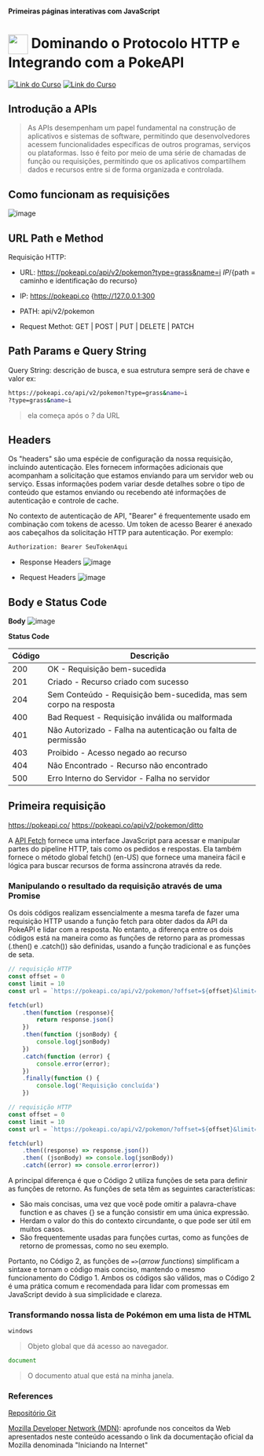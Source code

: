 #### Primeiras páginas interativas com JavaScript

<h1>
    <a href="https://www.dio.me/">
     <img align="center" width="40px" src="https://hermes.digitalinnovation.one/assets/diome/logo-minimized.png"></a>
    <span>Dominando o Protocolo HTTP e Integrando com a PokeAPI</span>
</h1>

[![Link do Curso](https://img.shields.io/badge/▶-000?style=for-the-badge&logo=movie&logoColor=E94D5F)](https://web.dio.me/course/entendendo-o-funcionamento-do-protocolo-http/learning/ab012d61-df5e-44f0-983d-bac23af0bf13?back=/track/santander-bootcamp-2023-fullstack-java-angular&tab=undefined&moduleId=undefined) 
[![Link do Curso](https://img.shields.io/badge/Acesse%20o%20Curso%20na%20Plataforma-E94D5F?style=for-the-badge)](https://web.dio.me/course/entendendo-o-funcionamento-do-protocolo-http/learning/ab012d61-df5e-44f0-983d-bac23af0bf13?back=/track/santander-bootcamp-2023-fullstack-java-angular&tab=undefined&moduleId=undefined) 

## Introdução a APIs

> As APIs desempenham um papel fundamental na construção de aplicativos e sistemas de software, permitindo que desenvolvedores acessem funcionalidades específicas de outros programas, serviços ou plataformas. Isso é feito por meio de uma série de chamadas de função ou requisições, permitindo que os aplicativos compartilhem dados e recursos entre si de forma organizada e controlada.

## Como funcionam as requisições
![image](https://github.com/Amanda-ribeiiro/BootcampSantander2023-FullStack-Java-Angular/assets/108890154/1255632a-a62b-4472-a8b4-4f9fb03354dc)

## URL Path e Method

Requisição HTTP:
- URL: https://pokeapi.co/api/v2/pokemon?type=grass&name=i
        ${IP}/${path = caminho e identificação do recurso}

- IP: https://pokeapi.co
      {http://127.0.0.1:300

- PATH: api/v2/pokemon

- Request Methot: GET | POST | PUT | DELETE | PATCH

## Path Params e Query String

Query String: descrição de busca, e sua estrutura sempre será de chave e valor ex: 

```bash
https://pokeapi.co/api/v2/pokemon?type=grass&name=i
?type=grass&name=i
```
> ela começa após o *?* da URL

## Headers

Os "headers" são uma espécie de configuração da nossa requisição, incluindo autenticação. Eles fornecem informações adicionais que acompanham a solicitação que estamos enviando para um servidor web ou serviço. Essas informações podem variar desde detalhes sobre o tipo de conteúdo que estamos enviando ou recebendo até informações de autenticação e controle de cache.

No contexto de autenticação de API, "Bearer" é frequentemente usado em combinação com tokens de acesso. Um token de acesso Bearer é anexado aos cabeçalhos da solicitação HTTP para autenticação. Por exemplo:

````bash
Authorization: Bearer SeuTokenAqui
````

- Response Headers
![image](https://github.com/Amanda-ribeiiro/BootcampSantander2023-FullStack-Java-Angular/assets/108890154/0256d1ad-ff2a-4d39-9338-bc0dba04a654)

- Request Headers
![image](https://github.com/Amanda-ribeiiro/BootcampSantander2023-FullStack-Java-Angular/assets/108890154/04675bb2-49d4-4af5-bddc-0f8504a55dfe)

## Body e Status Code

**Body**
![image](https://github.com/Amanda-ribeiiro/BootcampSantander2023-FullStack-Java-Angular/assets/108890154/aa75e4c7-073e-4237-b558-6af7cc69f583)

**Status Code**

| Código | Descrição                                    |
|-------|----------------------------------------------|
| 200   | OK - Requisição bem-sucedida                |
| 201   | Criado - Recurso criado com sucesso         |
| 204   | Sem Conteúdo - Requisição bem-sucedida, mas sem corpo na resposta |
| 400   | Bad Request - Requisição inválida ou malformada |
| 401   | Não Autorizado - Falha na autenticação ou falta de permissão |
| 403   | Proibido - Acesso negado ao recurso          |
| 404   | Não Encontrado - Recurso não encontrado     |
| 500   | Erro Interno do Servidor - Falha no servidor |

## Primeira requisição

https://pokeapi.co/
https://pokeapi.co/api/v2/pokemon/ditto

A [API Fetch](https://developer.mozilla.org/pt-BR/docs/Web/API/Fetch_API/Using_Fetch) fornece uma interface JavaScript para acessar e manipular partes do pipeline HTTP, tais como os pedidos e respostas. Ela também fornece o método global fetch() (en-US) que fornece uma maneira fácil e lógica para buscar recursos de forma assíncrona através da rede.

### Manipulando o resultado da requisição através de uma Promise

Os dois códigos realizam essencialmente a mesma tarefa de fazer uma requisição HTTP usando a função fetch para obter dados da API da PokeAPI e lidar com a resposta. No entanto, a diferença entre os dois códigos está na maneira como as funções de retorno para as promessas (.then() e .catch()) são definidas, usando a função tradicional e as funções de seta.

```javascript
// requisição HTTP
const offset = 0
const limit = 10
const url = `https://pokeapi.co/api/v2/pokemon/?offset=${offset}&limit=${limit}`

fetch(url)
    .then(function (response){
        return response.json()
    })
    .then(function (jsonBody) {
        console.log(jsonBody)
    })
    .catch(function (error) {
        console.error(error);
    })
    .finally(function () {
        console.log('Requisição concluída')
    })
```

```javascript
// requisição HTTP
const offset = 0
const limit = 10
const url = `https://pokeapi.co/api/v2/pokemon/?offset=${offset}&limit=${limit}`

fetch(url)
    .then((response) => response.json())
    .then( (jsonBody) => console.log(jsonBody))
    .catch((error) => console.error(error))
```
A principal diferença é que o Código 2 utiliza funções de seta para definir as funções de retorno. As funções de seta têm as seguintes características:

- São mais concisas, uma vez que você pode omitir a palavra-chave function e as chaves {} se a função consistir em uma única expressão.
- Herdam o valor do this do contexto circundante, o que pode ser útil em muitos casos.
- São frequentemente usadas para funções curtas, como as funções de retorno de promessas, como no seu exemplo.

Portanto, no Código 2, as funções de `=>`(*arrow functions*) simplificam a sintaxe e tornam o código mais conciso, mantendo o mesmo funcionamento do Código 1. Ambos os códigos são válidos, mas o Código 2 é uma prática comum e recomendada para lidar com promessas em JavaScript devido à sua simplicidade e clareza.

### Transformando nossa lista de Pokémon em uma lista de HTML

```javascript
windows
```

> Objeto global que dá acesso ao navegador.

```javascript
document
```

> O documento atual que está na minha janela.

### References

[Repositório Git](https://github.com/digitalinnovationone/js-developer-pokedex)

[Mozilla Developer Network (MDN)](https://developer.mozilla.org/pt-BR/docs/Learn/Getting_started_with_the_web): aprofunde nos conceitos da Web apresentados neste conteúdo acessando o link da documentação oficial da Mozilla denominada "Iniciando na Internet"
